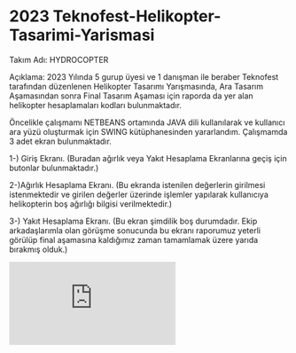 # 2023 Teknofest-Helikopter-Tasarimi-Yarismasi
Takım Adı: HYDROCOPTER

Açıklama: 2023 Yılında 5 gurup üyesi ve 1 danışman ile beraber Teknofest tarafından düzenlenen Helikopter Tasarımı Yarışmasında, Ara Tasarım Aşamasından sonra Final Tasarım Aşaması için raporda da yer alan helikopter hesaplamaları kodları bulunmaktadır. 

Öncelikle çalışmamı NETBEANS ortamında JAVA dili kullanılarak ve kullanıcı ara yüzü oluşturmak için SWING kütüphanesinden yararlandım. Çalışmamda 3 adet ekran bulunmaktadır. 

1-) Giriş Ekranı. (Buradan ağırlık veya Yakıt Hesaplama Ekranlarına geçiş için butonlar bulunmaktadır.)


2-)Ağırlık Hesaplama Ekranı. (Bu ekranda istenilen değerlerin girilmesi istenmektedir ve girilen değerler üzerinde işlemler yapılarak kullanıcıya helikopterin boş ağırlığı bilgisi verilmektedir.)


3-) Yakıt Hesaplama Ekranı. (Bu ekran şimdilik boş durumdadır. Ekip arkadaşlarımla olan görüşme sonucunda bu ekranı raporumuz yeterli görülüp final aşamasına kaldığımız zaman tamamlamak üzere yarıda bırakmış olduk.)


![alt text](https://dosya.co/z1ajy2w844vp/giriş_ekranı.png.html)
